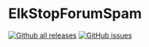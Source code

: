 # ElkStopForumSpam

[![Github all releases](https://img.shields.io/github/tinoest/ElkStopForumSpam/total.svg)](https://GitHub.com/tinoest/ElkStopForumSpam/releases/)
[![GitHub issues](https://img.shields.io/github/issues/tinoest/ElkStopForumSpam.svg)](https://github.com/tinoest/ElkStopForumSpam/issues)
